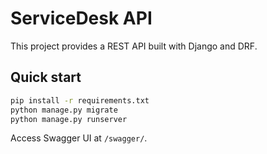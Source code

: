 # ServiceDesk API

This project provides a REST API built with Django and DRF.

## Quick start

```bash
pip install -r requirements.txt
python manage.py migrate
python manage.py runserver
```

Access Swagger UI at `/swagger/`.
